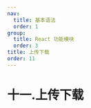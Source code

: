 ```yaml
---
nav:
  title: 基本语法
  order: 1
group:
  title: React 功能模块
  order: 3
title: 上传下载
order: 11
---
```


# 十一.上传下载

